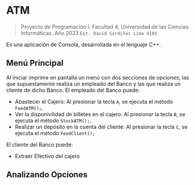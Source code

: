 # ATM

> Proyecto de Programación I. Facultad 4, Universidad de las Ciencias Informáticas. Año 2023
`Est. David Sardiñas Lima 4105`

Es una aplicación de Consola, desarrollada en el lenguaje C++.

## Menú Principal
Al iniciar imprime en pantalla un menú con dos secciones de opciones; las que supuestamente realiza un empleado del Banco y las que realiza un cliente de dicho Banco.
 El empleado del Banco puede:
 - Abastecer el Cajero: Al presionar la tecla `A`, se ejecuta el método `FeedATM();`.
 - Ver la disponivilidad de billetes en el cajero: Al presionar la tecla `B`, se ejecuta el método `StockATM();`.
 - Realizar un depósito en la cuenta del cliente: Al presionar la tecla `C`, se ejecuta el método `FeedClient();`
 
 El cliente del Banco puede:
 - Extraer Efectivo del cajero

## Analizando Opciones

